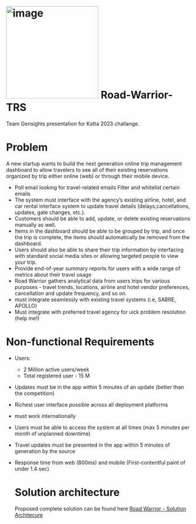 # <img width="252" alt="image" src="https://github.com/AlokSgupta/Road-Warrior-TRS/assets/13452049/f53da59c-a6e5-4320-b26f-e16fab7f2b67"> Road-Warrior-TRS 
Team Gensights presentation for Katta 2023 challange. 

# Problem
A new startup wants to build the next generation online trip management dashboard to allow travelers to see all of their existing reservations organized by trip either online (web) or through their mobile device.

  - Poll email looking for travel-related emails Filter and whitelist certain emails
  - The system must interface with the agency’s existing airline, hotel, and car rental interface system to update travel details (delays,cancellations, updates, gate changes, etc.).
  - Customers should be able to add, update, or delete existing reservations manually as well.
  - Items in the dashboard should be able to be grouped by trip, and once the trip is complete, the items should automatically be removed from the dashboard.
  - Users should also be able to share their trip information by interfacing with standard social media sites or allowing targeted people to view your trip.
  - Provide end-of-year summary reports for users with a wide range of metrics about their travel usage
  - Road Warrior gathers analytical data from users trips for various purposes - travel trends, locations, airline and hotel vendor preferences, cancellation and update frequency, and so on.
  - must integrate seamlessly with existing travel systems (i.e, SABRE, APOLLO)
  - Must integrate with preferred travel agency for uick problem resolution (help me!)

# Non-functional Requirements
- Users:
  - 2 Million active users/week
  - Total registered user - 15 M

- Updates must be in the app within 5 minutes of an update (better than the competition)
- Richest user interface possible across all deployment platforms
- must work internationally
- Users must be able to access the system at all times (max 5 minutes per month of unplanned downtime)
- Travel updates must be presented in the app within 5 minutes of generation by the source
- Response time from web (800ms) and mobile (First-contentful paint of under 1.4 sec)

  # Solution architecture
  Proposed complete solution can be found here [Road Warrior - Solution Architecure](https://github.com/AlokSgupta/Road-Warrior-TRS/blob/main/Gensights.Architecture.Presentation-Katta2023.pdf)

